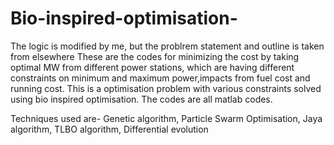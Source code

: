 # Bio-inspired-optimisation-
The logic is modified by me, but the  problrem statement and outline is taken from elsewhere 
These are the codes for minimizing the cost by taking optimal MW from different power stations, 
which are having different constraints on minimum and maximum power,impacts from fuel cost and running cost. 
This is a optimisation problem with various constraints solved using bio inspired optimisation.
The codes are all matlab codes.

Techniques used are-
Genetic algorithm,
Particle Swarm Optimisation,
Jaya algorithm,
TLBO algorithm,
Differential evolution
